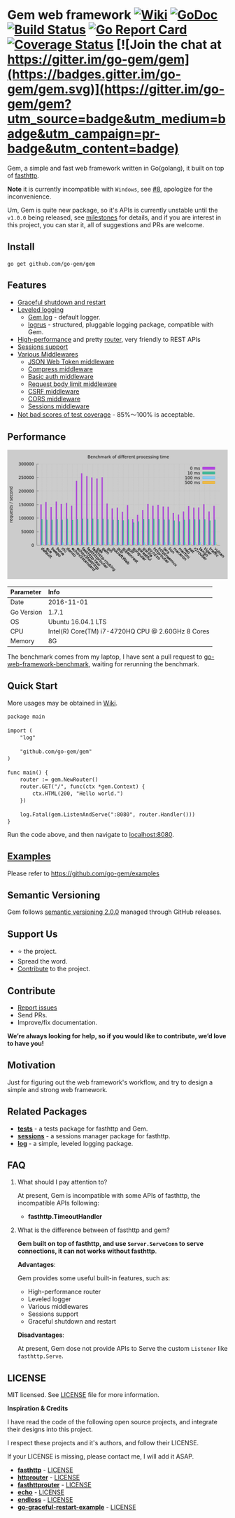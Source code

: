 # Gem web framework [![Wiki](https://img.shields.io/badge/wiki-completed-green.svg?style=plastic)](https://github.com/go-gem/gem/wiki) [![GoDoc](https://godoc.org/github.com/go-gem/gem?status.svg)](https://godoc.org/github.com/go-gem/gem) [![Build Status](https://travis-ci.org/go-gem/gem.svg?branch=master)](https://travis-ci.org/go-gem/gem) [![Go Report Card](https://goreportcard.com/badge/github.com/go-gem/gem)](https://goreportcard.com/report/github.com/go-gem/gem) [![Coverage Status](https://coveralls.io/repos/github/go-gem/gem/badge.svg?branch=master)](https://coveralls.io/github/go-gem/gem?branch=master) [![Join the chat at https://gitter.im/go-gem/gem](https://badges.gitter.im/go-gem/gem.svg)](https://gitter.im/go-gem/gem?utm_source=badge&utm_medium=badge&utm_campaign=pr-badge&utm_content=badge)

Gem, a simple and fast web framework written in Go(golang), it built on top of [fasthttp](https://github.com/valyala/fasthttp).

**Note** it is currently incompatible with `Windows`, see [#8](https://github.com/go-gem/gem/issues/8), apologize for the inconvenience.

Um, Gem is quite new package, so it's APIs is currently unstable until the `v1.0.0` being released,
see [milestones](https://github.com/go-gem/gem/milestones) for details,
and if you are interest in this project, you can star it, all of suggestions and PRs are welcome. 


## Install

```
go get github.com/go-gem/gem
```


## Features

- [Graceful shutdown and restart](https://github.com/go-gem/gem/wiki/Graceful-shutdown-and-restart)
- [Leveled logging](https://github.com/go-gem/gem/wiki/Logger)
    - [Gem log](https://github.com/go-gem/log) - default logger.
    - [logrus](https://github.com/sirupsen/logrus) - structured, pluggable logging package, compatible with Gem.
- [High-performance](#performance) and pretty [router](https://github.com/go-gem/gem/wiki/Router), very friendly to REST APIs
- [Sessions support](https://github.com/go-gem/gem/wiki/Sessions)
- [Various Middlewares](https://github.com/go-gem/gem/wiki/Middleware)
    - [JSON Web Token middleware](https://github.com/go-gem/gem/wiki/JSON-Web-Token-middleware)
    - [Compress middleware](https://github.com/go-gem/gem/wiki/Compress-middleware)
    - [Basic auth middleware](https://github.com/go-gem/gem/wiki/Basic-auth-middleware)
    - [Request body limit middleware](https://github.com/go-gem/gem/wiki/Request-body-limit-middleware)
    - [CSRF middleware](https://github.com/go-gem/gem/wiki/CSRF-middleware)
    - [CORS middleware](https://github.com/go-gem/gem/wiki/CORS-middleware)
    - [Sessions middleware](https://github.com/go-gem/gem/wiki/Sessions-middleware)
- [Not bad scores of test coverage](https://coveralls.io/github/go-gem/gem?branch=master) - 85%～100% is acceptable.


## Performance

![Gem benchmark](benchmark.png)

| Parameter |                       Info                       |
|:----------|:-------------------------------------------------|
| Date      | 2016-11-01                                       |
| Go Version| 1.7.1                                            |
| OS        | Ubuntu 16.04.1 LTS                               |
| CPU       | Intel(R) Core(TM) i7-4720HQ CPU @ 2.60GHz 8 Cores|
| Memory    | 8G                                               |

The benchmark comes from my laptop, I have sent a pull request to [go-web-framework-benchmark](https://github.com/smallnest/go-web-framework-benchmark),
waiting for rerunning the benchmark.


## Quick Start

More usages may be obtained in [Wiki](#wiki).

```
package main

import (
    "log"
    
    "github.com/go-gem/gem"
)

func main() {
    router := gem.NewRouter()
    router.GET("/", func(ctx *gem.Context) {
        ctx.HTML(200, "Hello world.")
    })

	log.Fatal(gem.ListenAndServe(":8080", router.Handler()))
}
```

Run the code above, and then navigate to [localhost:8080](http://localhost:8080).


## [Examples](https://github.com/go-gem/examples)

Please refer to https://github.com/go-gem/examples


## Semantic Versioning

Gem follows [semantic versioning 2.0.0](http://semver.org/) managed through GitHub releases.


## Support Us

- :star: the project.
- Spread the word.
- [Contribute](#contribute) to the project.


## Contribute

- [Report issues](https://github.com/go-gem/gem/issues/new)
- Send PRs.
- Improve/fix documentation.

**We’re always looking for help, so if you would like to contribute, we’d love to have you!**


## Motivation

Just for figuring out the web framework's workflow, and try to design a simple and strong web framework.


## Related Packages

- [**tests**](https://github.com/go-gem/tests) - a tests package for fasthttp and Gem.
- [**sessions**](https://github.com/go-gem/sessions) - a sessions manager package for fasthttp.
- [**log**](https://github.com/go-gem/log) - a simple, leveled logging package.


## FAQ

1. What should I pay attention to?

    At present, Gem is incompatible with some APIs of fasthttp, the incompatible APIs following:
    
    - **fasthttp.TimeoutHandler**

2. What is the difference between of fasthttp and gem?

    **Gem built on top of fasthttp, and use `Server.ServeConn` to serve connections, it can not works without fasthttp**.
    
    **Advantages**: 
    
    Gem provides some useful built-in features, such as:
    
    - High-performance router
    - Leveled logger
    - Various middlewares
    - Sessions support
    - Graceful shutdown and restart
    
    **Disadvantages**: 
    
    At present, Gem dose not provide APIs to Serve the custom `Listener` like `fasthttp.Serve`.


## LICENSE

MIT licensed. See [LICENSE](LICENSE) file for more information.

**Inspiration & Credits**

I have read the code of the following open source projects, and integrate their designs into this project.

I respect these projects and it's authors, and follow their LICENSE.

If your LICENSE is missing, please contact me, I will add it ASAP.

- [**fasthttp**](https://github.com/valyala/fasthttp) - [LICENSE](https://github.com/valyala/fasthttp/blob/master/LICENSE)
- [**httprouter**](https://github.com/julienschmidt/httprouter) - [LICENSE](https://github.com/julienschmidt/httprouter/blob/master/LICENSE)
- [**fasthttprouter**](https://github.com/buaazp/fasthttprouter) - [LICENSE](https://github.com/buaazp/fasthttprouter/blob/master/LICENSE)
- [**echo**](https://github.com/labstack/echo) - [LICENSE](https://github.com/labstack/echo/blob/master/LICENSE)
- [**endless**](https://github.com/fvbock/endless) - [LICENSE](https://github.com/fvbock/endless/blob/master/LICENSE)
- [**go-graceful-restart-example**](https://github.com/Scalingo/go-graceful-restart-example) - [LICENSE](https://github.com/Scalingo/go-graceful-restart-example/blob/master/LICENSE)